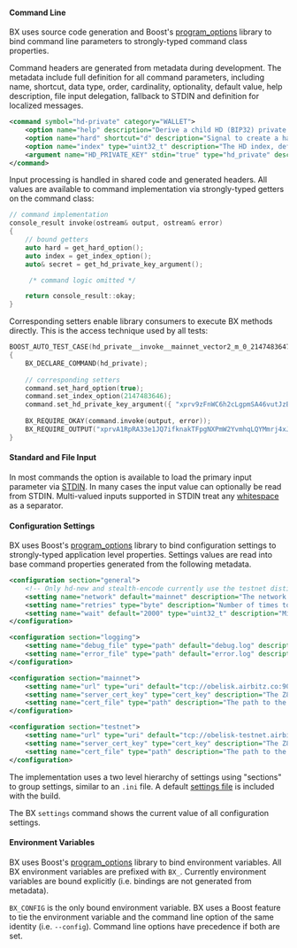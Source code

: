 #### Command Line

BX uses source code generation and Boost's [program_options](http://www.boost.org/doc/libs/1_49_0/doc/html/program_options/overview.html) library to bind command line parameters to strongly-typed command class properties.

Command headers are generated from metadata during development. The metadata include full definition for all command parameters, including name, shortcut, data type, order, cardinality, optionality, default value, help description, file input delegation, fallback to STDIN and definition for localized messages.
```xml
<command symbol="hd-private" category="WALLET">
    <option name="help" description="Derive a child HD (BIP32) private key from another HD private key." />
    <option name="hard" shortcut="d" description="Signal to create a hardened key." />
    <option name="index" type="uint32_t" description="The HD index, defaults to zero." />
    <argument name="HD_PRIVATE_KEY" stdin="true" type="hd_private" description="The parent HD private key.  If not specified the key is read from STDIN." />
</command>
```
Input processing is handled in shared code and generated headers. All values are available to command implementation via strongly-typed getters on the command class:
```c++
// command implementation
console_result invoke(ostream& output, ostream& error)
{
    // bound getters
    auto hard = get_hard_option();
    auto index = get_index_option();
    auto& secret = get_hd_private_key_argument();

     /* command logic omitted */

    return console_result::okay;
}
```
Corresponding setters enable library consumers to execute BX methods directly. This is the access technique used by all tests:
```c++
BOOST_AUTO_TEST_CASE(hd_private__invoke__mainnet_vector2_m_0_2147483647h_1_2147483646h__okay_output)
{
    BX_DECLARE_COMMAND(hd_private);
    
    // corresponding setters
    command.set_hard_option(true);
    command.set_index_option(2147483646);
    command.set_hd_private_key_argument({ "xprv9zFnWC6h2cLgpmSA46vutJzBcfJ8yaJGg8cX1e5StJh45BBciYTRXSd25UEPVuesF9yog62tGAQtHjXajPPdbRCHuWS6T8XA2ECKADdw4Ef" });
    
    BX_REQUIRE_OKAY(command.invoke(output, error));
    BX_REQUIRE_OUTPUT("xprvA1RpRA33e1JQ7ifknakTFpgNXPmW2YvmhqLQYMmrj4xJXXWYpDPS3xz7iAxn8L39njGVyuoseXzU6rcxFLJ8HFsTjSyQbLYnMpCqE2VbFWc\n");
}
```

#### Standard and File Input

In most commands the option is available to load the primary input parameter via [STDIN](http://wikipedia.org/wiki/Standard_streams#Standard_input_.28stdin.29). In many cases the input value can optionally be read from STDIN. Multi-valued inputs supported in STDIN treat any [whitespace](http://en.wikipedia.org/wiki/Whitespace_character) as a separator.

#### Configuration Settings

BX uses Boost's [program_options](http://www.boost.org/doc/libs/1_49_0/doc/html/program_options/overview.html) library to bind configuration settings to strongly-typed application level properties. Settings values are read into base command properties generated from the following metadata.
```xml
<configuration section="general">
    <!-- Only hd-new and stealth-encode currently use the testnet distinction, apart from swapping servers. -->
    <setting name="network" default="mainnet" description="The network to use, either 'mainnet' or 'testnet'. Defaults to 'mainnet'." />
    <setting name="retries" type="byte" description="Number of times to retry contacting the server before giving up." />
    <setting name="wait" default="2000" type="uint32_t" description="Milliseconds to wait for a response from the server." />
</configuration>

<configuration section="logging">
    <setting name="debug_file" type="path" default="debug.log" description="The path to the debug log file, used by send-tx-p2p." />
    <setting name="error_file" type="path" default="error.log" description="The path to the error log file, used by send-tx-p2p." />
</configuration>

<configuration section="mainnet">
    <setting name="url" type="uri" default="tcp://obelisk.airbitz.co:9091" description="The URL of the Libbitcoin/Obelisk mainnet server." />
    <setting name="server_cert_key" type="cert_key" description="The Z85-encoded public key of the server certificate." />
    <setting name="cert_file" type="path" description="The path to the ZPL-encoded client private certificate file." />
</configuration>

<configuration section="testnet">
    <setting name="url" type="uri" default="tcp://obelisk-testnet.airbitz.co:9091" description="The URL of the Libbitcoin/Obelisk testnet server." />
    <setting name="server_cert_key" type="cert_key" description="The Z85-encoded public key of the server certificate." />
    <setting name="cert_file" type="path" description="The path to the ZPL-encoded client private certificate file." />
</configuration>
```
The implementation uses a two level hierarchy of settings using "sections" to group settings, similar to an `.ini` file. A default [settings file](configuration-settings) is included with the build.

The BX `settings` command shows the current value of all configuration settings.

#### Environment Variables

BX uses Boost's [program_options](http://www.boost.org/doc/libs/1_49_0/doc/html/program_options/overview.html) library to bind environment variables. All BX environment variables are prefixed with `BX_`. Currently environment variables are bound explicitly (i.e. bindings are not generated from metadata).

`BX_CONFIG` is the only bound environment variable. BX uses a Boost feature to tie the environment variable and the command line option of the same identity (i.e. `--config`). Command line options have precedence if both are set.